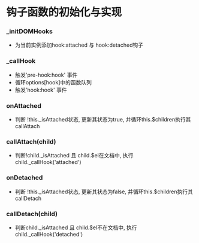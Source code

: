 # 钩子函数的初始化与实现


### \_initDOMHooks
+ 为当前实例添加hook:attached 与 hook:detached钩子

### \_callHook
+ 触发'pre-hook:hook' 事件
+ 循环options[hook]中的函数队列
+ 触发'hook:hook' 事件

### onAttached
+ 判断 !this.\_isAttached状态, 更新其状态为true, 并循环this.$children执行其callAttach

### callAttach(child)
+ 判断!child.\_isAttached 且 child.$el在文档中, 执行child.\_callHook('attached')

### onDetached
+ 判断 !this.\_isAttached状态, 更新其状态为false, 并循环this.$children执行其callDetach

### callDetach(child)
+ 判断child.\_isAttached 且 child.$el不在文档中, 执行child.\_callHook('detached')
